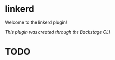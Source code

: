# linkerd

Welcome to the linkerd plugin!

_This plugin was created through the Backstage CLI_

# TODO
